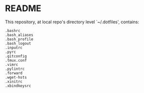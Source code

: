 # README #

This repository, at local repo's directory level `~/.dotfiles', contains:

    .bashrc
    .bash_aliases
    .bash_profile
    .bash_logout
    .inputrc
    .pyrc
    .gitconfig
    .tmux.conf
    .vimrc
    .pylintrc
    .forward
    .wget-hsts
    .xinitrc
    .xbindkeysrc
